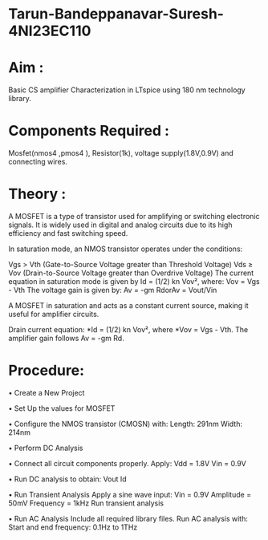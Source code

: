 # Tarun-Bandeppanavar-Suresh-4NI23EC110
# Aim :
  Basic CS amplifier Characterization in LTspice
using 180 nm technology library.
# Components Required : 
  Mosfet(nmos4 ,pmos4 ), Resistor(1k), voltage supply(1.8V,0.9V) and connecting wires.
# Theory :
A MOSFET is a type of transistor used for amplifying or switching electronic signals. It is widely used in digital and analog circuits due to its high efficiency and fast switching speed.

In saturation mode, an NMOS transistor operates under the conditions:

Vgs > Vth (Gate-to-Source Voltage greater than Threshold Voltage)
Vds ≥ Vov (Drain-to-Source Voltage greater than Overdrive Voltage)
The current equation in saturation mode is given by Id = (1/2) kn Vov², 
where:
Vov = Vgs - Vth
The voltage gain is given by: Av = -gm RdorAv = Vout/Vin

A MOSFET in saturation and acts as a constant current source, making it useful for amplifier circuits.

Drain current equation: *Id = (1/2) kn Vov², where *Vov = Vgs - Vth.
The amplifier gain follows Av = -gm Rd.

# Procedure:
• Create a New Project

• Set Up the values for MOSFET

• Configure the NMOS transistor (CMOSN) with:
  Length: 291nm
  Width: 214nm
  
• Perform DC Analysis

• Connect all circuit components properly.
  Apply:
  Vdd = 1.8V
  Vin = 0.9V
  
• Run DC analysis to obtain:
  Vout
  Id
  
• Run Transient Analysis
  Apply a sine wave input:
  Vin = 0.9V
  Amplitude = 50mV
  Frequency = 1kHz
  Run transient analysis
  
• Run AC Analysis
  Include all required library files.
  Run AC analysis with:
  Start and end frequency: 0.1Hz to 1THz
          
